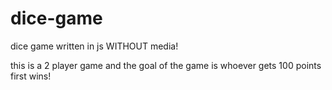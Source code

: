 # dice-game
dice game written in js WITHOUT media!

this is a 2 player game and the goal of the game is whoever gets 100 points first wins!
